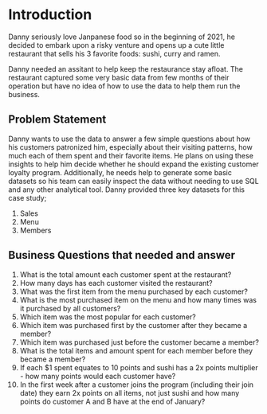 # Introduction

Danny seriously love Janpanese food so in the beginning of 2021, he decided to embark upon a risky venture and opens
up a cute little restaurant that sells his 3 favorite foods: sushi, curry and ramen.

Danny needed an assitant to help keep the restaurance stay afloat. The restaurant captured some very basic data from
few months of their operation but have no idea of how to use the data to help them run the business.

## Problem Statement

Danny wants to use the data to answer a few simple questions about how his customers patronized him, especially about
their visiting patterns, how much each of them spent and their favorite items.
He plans on using these insights to help him decide whether he should expand the existing customer loyalty program.
Additionally, he needs help to generate some basic datasets so his team can easily inspect the data without needing to use
SQL and any other analytical tool.
Danny provided three key datasets for this case study;
1. Sales
2. Menu
3. Members

## Business Questions that needed and answer

1. What is the total amount each customer spent at the restaurant?
2. How many days has each customer visited the restaurant?
3. What was the first item from the menu purchased by each customer?
4. What is the most purchased item on the menu and how many times was it purchased by all customers?
5. Which item was the most popular for each customer?
6. Which item was purchased first by the customer after they became a member?
7. Which item was purchased just before the customer became a member?
8. What is the total items and amount spent for each member before they became a member?
9. If each $1 spent equates to 10 points and sushi has a 2x points multiplier - how many points would each customer have?
10. In the first week after a customer joins the program (including their join date) they earn 2x points on all items,
not just sushi and how many points do customer A and B have at the end of January?
